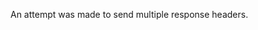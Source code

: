 
An attempt was made to send multiple response headers.

<a id="ERR_HTTP2_HEADER_SINGLE_VALUE"></a>
